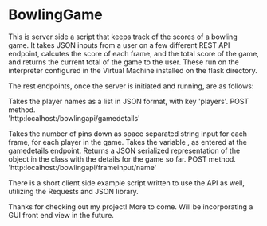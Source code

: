 # BowlingGame

This is server side a script that keeps track of the scores of a bowling game. It takes JSON inputs from a user on a few different REST API endpoint, calcutes the score of each frame, and the total score of the game, and returns the current total of the game to the user. These run on the interpreter configured in the Virtual Machine installed on the flask directory.

The rest endpoints, once the server is initiated and running, are as follows: 

Takes the player names as a list in JSON format, with key 'players'. POST method.<br>'http:localhost:/bowlingapi/gamedetails'

Takes the number of pins down as space separated string input for each frame, for each player in the game. Takes the variable <name>, as entered at the gamedetails endpoint. Returns a JSON serialized representation of the object in the class with the details for the game so far. POST method.<br>'http:localhost:/bowlingapi/frameinput/name'

There is a short client side example script written to use the API as well, utilizing the Requests and JSON library.

Thanks for checking out my project! More to come. Will be incorporating a GUI front end view in the future.
